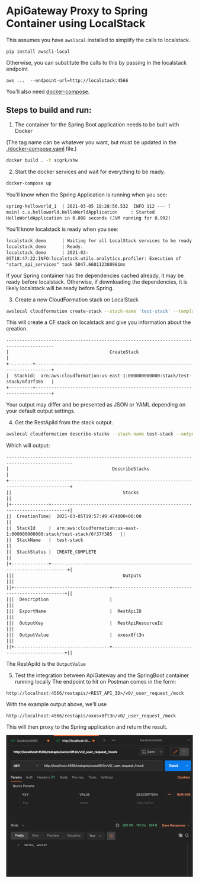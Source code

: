 # ApiGateway Proxy to Spring Container using LocalStack

This assumes you have `awslocal` installed to simplify the calls to localstack.
```
pip install awscli-local
```
Otherwise, you can substitute the calls to this by passing in the localstack endpoint
```
aws ...  --endpoint-url=http://localstack:4566
```

You'll also need [docker-compose](https://docs.docker.com/compose/install/).

## Steps to build and run:
1. The container for the Spring Boot application needs to be built with Docker

(The tag name can be whatever you want, but must be updated in the [./docker-compose.yaml](./docker-compose.yaml) file.)
```sh
docker build . -t scgrk/shw
```

2. Start the docker services and wait for everything to be ready.
```sh
docker-compose up
```

You'll know when the Spring Application is running when you see:
```
spring-helloworld_1  | 2021-03-05 18:28:56.532  INFO 112 --- [           main] c.s.helloworld.HelloWorldApplication     : Started HelloWorldApplication in 0.808 seconds (JVM running for 0.992)
```

You'll know localstack is ready when you see:
```
localstack_demo      | Waiting for all LocalStack services to be ready
localstack_demo      | Ready.
localstack_demo      | 2021-03-05T18:47:22:INFO:localstack.utils.analytics.profiler: Execution of "start_api_services" took 5047.660112380981ms
```

If your Spring container has the dependencies cached already, it may be ready before localstack. Otherwise, if downloading the dependencies, it is likely localstack will be ready before Spring.

3. Create a new CloudFormation stack on LocalStack
```sh
awslocal cloudformation create-stack --stack-name 'test-stack' --template-body file://gateway.yaml
```

This will create a CF stack on localstack and give you information about the creation.
```
----------------------------------------------------------------------------------------
|                                      CreateStack                                     |
+---------+----------------------------------------------------------------------------+
|  StackId|  arn:aws:cloudformation:us-east-1:000000000000:stack/test-stack/6f37f385   |
+---------+----------------------------------------------------------------------------+
```
Your output may differ and be presented as JSON or YAML depending on your default output settings.

4. Get the RestApiId from the stack output.
```sh
awslocal cloudformation describe-stacks --stack-name test-stack --output table
```
Which will output:
```
-----------------------------------------------------------------------------------------------
|                                       DescribeStacks                                        |
+---------------------------------------------------------------------------------------------+
||                                          Stacks                                           ||
|+--------------+----------------------------------------------------------------------------+|
||  CreationTime|  2021-03-05T19:57:49.474000+00:00                                          ||
||  StackId     |  arn:aws:cloudformation:us-east-1:000000000000:stack/test-stack/6f37f385   ||
||  StackName   |  test-stack                                                                ||
||  StackStatus |  CREATE_COMPLETE                                                           ||
|+--------------+----------------------------------------------------------------------------+|
|||                                         Outputs                                         |||
||+------------------------------------+----------------------------------------------------+||
|||  Description                       |                                                    |||
|||  ExportName                        |  RestApiID                                         |||
|||  OutputKey                         |  RestApiResourceId                                 |||
|||  OutputValue                       |  oxosx0ft3n                                        |||
||+------------------------------------+----------------------------------------------------+||
```

The RestApiId is the `OutputValue`

5. Test the integration between ApiGateway and the SpringBoot container running locally
The endpoint to hit on Postman comes in the form:
```
http://localhost:4566/restapis/<REST_API_ID>/v0/_user_request_/mock
```

With the example output above, we'll use

```
http://localhost:4566/restapis/oxosx0ft3n/v0/_user_request_/mock
```

This will then proxy to the Spring application and return the result.

![](./postman-result.png)
